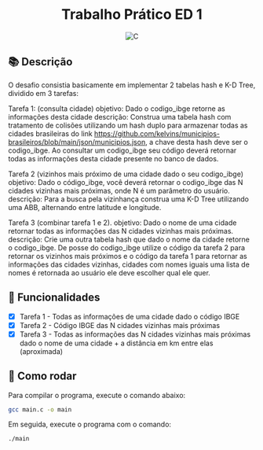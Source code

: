 <h1 align='center'> Trabalho Prático ED 1 </h1>

<p align='center'>
<img alt="C" src="https://img.shields.io/badge/C-555555?style=flat&logo=c&logoColor=white">
</p>

## 📚 Descrição

O desafio consistia basicamente em implementar 2 tabelas hash e K-D Tree, dividido em 3 tarefas:

Tarefa 1: (consulta cidade)
objetivo: Dado o codigo_ibge retorne as informações desta cidade
descrição: Construa uma tabela hash com tratamento de colisões utilizando um hash duplo para armazenar todas as cidades brasileiras do link https://github.com/kelvins/municipios-brasileiros/blob/main/json/municipios.json, a chave desta hash deve ser o codigo_ibge. Ao consultar um codigo_ibge seu código deverá retornar todas as informações desta cidade presente no banco de dados.

Tarefa 2 (vizinhos mais próximo de uma cidade dado o seu codigo_ibge)
objetivo: Dado o código_ibge, você deverá retornar o codigo_ibge das N cidades vizinhas mais próximas, onde N é um parâmetro do usuário.
descrição: Para a busca pela vizinhança construa uma K-D Tree utilizando uma ABB, alternando entre latitude e longitude.

Tarefa 3 (combinar tarefa 1 e 2).
objetivo: Dado o nome de uma cidade retornar todas as informações das N cidades vizinhas mais próximas.
descrição: Crie uma outra tabela hash que dado o nome da cidade retorne o codigo_ibge. De posse do codigo_ibge utilize o código da tarefa 2 para retornar os vizinhos mais próximos e o código da tarefa 1 para retornar as informações das cidades vizinhas, cidades com nomes iguais uma lista de nomes é retornada ao usuário ele deve escolher qual ele quer.

## 🚀 Funcionalidades

- [x] Tarefa 1 - Todas as informações de uma cidade dado o código IBGE
- [x] Tarefa 2 - Código IBGE das N cidades vizinhas mais próximas
- [x] Tarefa 3 - Todas as informações das N cidades vizinhas mais próximas dado o nome de uma cidade + a distância em km entre elas (aproximada)

## 📝 Como rodar

Para compilar o programa, execute o comando abaixo:

```bash
gcc main.c -o main
```

Em seguida, execute o programa com o comando:

```bash
./main
```

